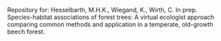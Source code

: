Repository for:
Hesselbarth, M.H.K., Wiegand, K., Wirth, C. In prep. Species-habitat associations of forest trees: A virtual ecologist approach comparing common methods and application in a temperate, old-growth beech forest.
